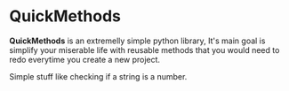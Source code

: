 # QuickMethods

**QuickMethods** is an extremelly simple python library, It's main goal is simplify your miserable life with reusable methods that you would need to redo everytime you create a new project.

Simple stuff like checking if a string is a number.